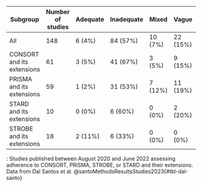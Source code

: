 | Subgroup                   | Number of studies | Adequate | Inadequate | Mixed   | Vague    | No mention |
|----------------------------|-------------------|----------|------------|---------|----------|------------|
| All                        | 148               | 6 (4%)   | 84 (57%)   | 10 (7%) | 22 (15%) | 26 (18%)   |
| CONSORT and its extensions | 61                | 3 (5%)   | 41 (67%)   | 3 (5%)  | 9 (15%)  | 5 (8%)     |
| PRISMA and its extensions  | 59                | 1 (2%)   | 31 (53%)   | 7 (12%) | 11 (19%) | 9 (15%)    |
| STARD and its extensions   | 10                | 0 (0%)   | 6 (60%)    | 0 (0%)  | 2 (20%)  | 2 (20%)    |
| STROBE and its extensions  | 18                | 2 (11%)  | 6 (33%)    | 0 (0%)  | 0 (0%)   | 10 (56%)   |

: Studies published between August 2020 and June 2022 assessing adherence to CONSORT, PRISMA, STROBE, or STARD and their extensions. Data from Dal Santos et al. @santoMethodsResultsStudies2023{#tbl-dal-santo}